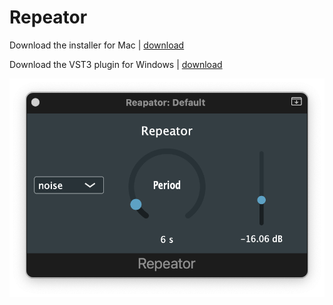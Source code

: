 # Repeator


Download the installer for Mac | [download](https://github.com/likelian/Repeator/raw/main/Distribution/Repeator/build/Repeator.pkg)

Download the VST3 plugin for Windows | [download](https://github.com/likelian/Repeator/raw/main/Distribution/Repeator.vst3.zip)

<p align="center", width=50%>
  <img src="https://raw.githubusercontent.com/likelian/Repeator/main/Images/RepeatorAULogic.png" />
</p>
